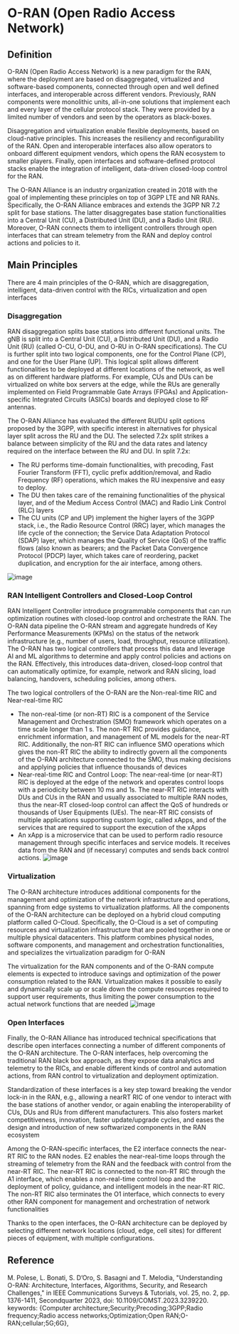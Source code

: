# O-RAN (Open Radio Access Network)

## Definition
O-RAN (Open Radio Access Network) is a new paradigm for the RAN, where the deployment are based on disaggregated, virtualized and software-based components, connected through open and well defined interfaces, and interoperable across different vendors. Previously, RAN components were monolithic units, all-in-one solutions that implement each and every layer of the cellular protocol stack. They were provided by a limited number of vendors and seen by the operators as black-boxes. 

Disaggregation and virtualization enable flexible deployments, based on cloud-native principles. This increases the resiliency and reconfigurability of the RAN. Open and interoperable interfaces also allow operators to onboard different equipment vendors, which opens the RAN ecosystem to smaller players. Finally, open interfaces and software-defined protocol stacks enable the integration of intelligent, data-driven closed-loop control for the RAN. 

The O-RAN Alliance is an industry organization created in 2018 with the goal of implementing these principles on top of 3GPP LTE and NR RANs. Specifically, the O-RAN Alliance embraces and extends the 3GPP NR 7.2 split for base stations. The latter disaggregates base station functionalities into a Central Unit (CU), a Distributed Unit (DU), and a Radio Unit (RU). Moreover, O-RAN connects them to intelligent controllers through open interfaces that can stream telemetry from the RAN and deploy control actions and policies to it.

## Main Principles
There are 4 main principles of the O-RAN, which are disaggregation,  intelligent, data-driven control with the RICs, virtualization and open interfaces

### Disaggregation
RAN disaggregation splits base stations into different functional units. The gNB is split into a Central Unit (CU), a Distributed Unit (DU), and a Radio Unit (RU) (called O-CU, O-DU, and O-RU in O-RAN specifications). The CU is further split into two logical components, one for the Control Plane (CP), and one for the User Plane (UP). This logical split allows different functionalities to be deployed at different locations of the network, as well as on different hardware platforms. For example, CUs and DUs can be virtualized on white box servers at the edge, while the RUs are generally implemented on Field Programmable Gate Arrays (FPGAs) and Application-specific Integrated Circuits (ASICs) boards and deployed close to RF antennas. 

The O-RAN Alliance has evaluated the different RU/DU split options proposed by the 3GPP, with specific interest in alternatives for physical layer split across the RU and the DU. The selected 7.2x split strikes a balance between simplicity of the RU and the data rates and latency required on the interface between the RU and DU. In split 7.2x:
* The RU performs time-domain functionalities, with precoding, Fast Fourier Transform (FFT), cyclic prefix addition/removal, and Radio Frequency (RF) operations, which makes the RU inexpensive and easy to deploy. 
* The DU then takes care of the remaining functionalities of the physical layer, and of the Medium Access Control (MAC) and Radio Link Control (RLC) layers
* The CU units (CP and UP) implement the higher layers of the 3GPP stack, i.e., the Radio Resource Control (RRC) layer, which manages the life cycle of the connection; the Service Data Adaptation Protocol (SDAP) layer, which manages the Quality of Service (QoS) of the traffic flows (also known as bearers; and the Packet Data Convergence Protocol (PDCP) layer, which takes care of reordering, packet duplication, and encryption for the air interface, among others.

![image](https://hackmd.io/_uploads/SyWV4mn20.png)


### RAN Intelligent Controllers and Closed-Loop Control
RAN Intelligent Controller introduce programmable components that can run optimization routines with closed-loop control and orchestrate the RAN. The O-RAN data pipeline the O-RAN stream and aggregate hundreds of Key Performance Measurements (KPMs) on the status of the network infrastructure (e.g., number of users, load, throughput, resource utilization). The O-RAN has two logical controllers that process this data and leverage AI and ML algorithms to determine and apply control policies and actions on the RAN.  Effectively, this introduces data-driven, closed-loop  control that can automatically optimize, for example, network and RAN slicing, load balancing, handovers, scheduling policies, among others.

The two logical controllers of the O-RAN are the Non-real-time RIC and Near-real-time RIC
* The non-real-time (or non-RT) RIC is a component of the Service Management and Orchestration (SMO) framework which  operates on a time scale longer than 1 s. The non-RT RIC provides guidance, enrichment information, and management of ML models for the near-RT RIC. Additionally, the non-RT RIC can influence SMO operations which gives the non-RT RIC the ability to indirectly govern all the components of the O-RAN architecture connected to the SMO, thus making decisions and applying policies that influence thousands of devices
* Near-real-time RIC and Control Loop: The near-real-time
(or near-RT) RIC is deployed at the edge of the network and operates control loops with a periodicity between 10 ms and 1s. The near-RT RIC interacts with DUs and CUs in the RAN and usually associated to multiple RAN nodes, thus the near-RT closed-loop control can affect the QoS of hundreds or thousands of User Equipments (UEs). The near-RT RIC consists of multiple applications supporting custom logic, called xApps, and of the services that are required to support the execution of the xApps
* An xApp is a microservice that can be used to perform radio resource management through specific interfaces and service models. It receives data from the RAN and (if necessary) computes and sends back control actions.
![image](https://hackmd.io/_uploads/rJmfKQ3hR.png)

###  Virtualization
The O-RAN architecture introduces additional components for the management and optimization of the network infrastructure and operations, spanning from edge systems to virtualization platforms. All the components of the O-RAN architecture can be deployed on a hybrid cloud computing platform called O-Cloud. Specifically, the O-Cloud is a set of computing resources and virtualization infrastructure that are pooled together in one or multiple physical datacenters. This platform combines physical nodes, software components, and management and orchestration functionalities,
and specializes the virtualization paradigm for O-RAN

The virtualization for the RAN components and of the O-RAN compute elements is expected to introduce savings and optimization of the power consumption related to the RAN. Virtualization makes it possible to easily and dynamically scale up or scale down the compute resources required to support user requirements, thus limiting the power consumption to the actual network functions that are needed
![image](https://hackmd.io/_uploads/ryuL572hA.png)


###  Open Interfaces
Finally, the O-RAN Alliance has introduced technical specifications that describe open interfaces connecting a number of different components of the O-RAN architecture. The O-RAN interfaces, help overcoming the traditional RAN black box approach, as they expose data analytics and telemetry to the RICs, and enable different kinds of control and automation actions, from RAN control to virtualization and deployment optimization.

Standardization of these interfaces is a key step toward breaking the vendor lock-in in the RAN, e.g., allowing a nearRT RIC of one vendor to interact with the base stations of another vendor, or again enabling the interoperability of CUs, DUs and RUs from different manufacturers. This also fosters market competitiveness, innovation, faster update/upgrade cycles, and eases the design and introduction of new softwarized components in the RAN ecosystem

Among the O-RAN-specific interfaces, the E2 interface connects the near-RT RIC to the RAN nodes. E2 enables the near-real-time loops through the streaming of telemetry from the RAN and the feedback with control from the near-RT RIC. The near-RT RIC is connected to the non-RT RIC through the A1 interface, which enables a non-real-time control loop and the deployment of policy, guidance, and intelligent models in the near-RT RIC. The non-RT RIC also terminates the O1 interface, which connects to every other RAN component for management and orchestration of network functionalities

Thanks to the open interfaces, the O-RAN architecture can be deployed by selecting different network locations (cloud, edge, cell sites) for different pieces of equipment, with multiple configurations.

## Reference
M. Polese, L. Bonati, S. D’Oro, S. Basagni and T. Melodia, "Understanding O-RAN: Architecture, Interfaces, Algorithms, Security, and Research Challenges," in IEEE Communications Surveys & Tutorials, vol. 25, no. 2, pp. 1376-1411, Secondquarter 2023, doi: 10.1109/COMST.2023.3239220.
keywords: {Computer architecture;Security;Precoding;3GPP;Radio frequency;Radio access networks;Optimization;Open RAN;O-RAN;cellular;5G;6G},



